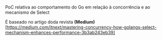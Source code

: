 PoC relativa ao comportamento do Go em relação à concorrência e ao mecanismo de Select

É baseado no artigo doda revista **(Medium)**[https://medium.com/itnext/mastering-concurrency-how-golangs-select-mechanism-enhances-performance-3b3ab243eb39]